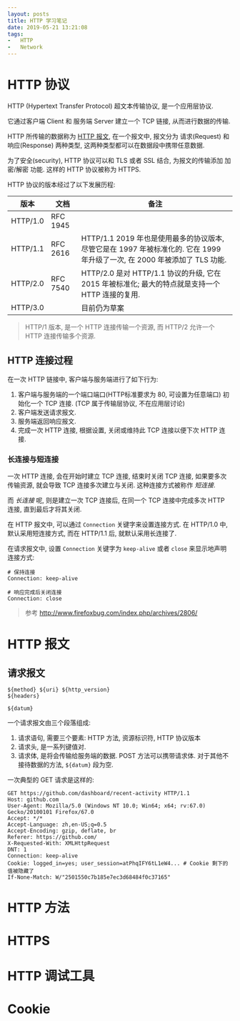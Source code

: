 ```yaml
---
layout: posts
title: HTTP 学习笔记
date: 2019-05-21 13:21:08
tags:
-   HTTP
-   Network
---
```


# HTTP 协议

HTTP (Hypertext Transfer Protocol) 超文本传输协议, 是一个应用层协议.

它通过客户端 Client 和 服务端 Server 建立一个 TCP 链接, 从而进行数据的传输.

HTTP 所传输的数据称为 [HTTP 报文](#HTTP-报文), 在一个报文中, 报文分为 请求(Request) 和 响应(Response) 两种类型, 这两种类型都可以在数据段中携带任意数据.

为了安全(security), HTTP 协议可以和 TLS 或者 SSL 结合, 为报文的传输添加 加密/解密 功能. 这样的 HTTP 协议被称为 HTTPS.

HTTP 协议的版本经过了以下发展历程:

|   版本   | 文档     | 备注                                                         |
| :------: | -------- | ------------------------------------------------------------ |
| HTTP/1.0 | RFC 1945 |                                                              |
| HTTP/1.1 | RFC 2616 | HTTP/1.1 2019 年也是使用最多的协议版本, 尽管它是在 1997 年被标准化的. 它在 1999 年升级了一次, 在 2000 年被添加了 TLS 功能. |
| HTTP/2.0 | RFC 7540 | HTTP/2.0 是对 HTTP/1.1 协议的升级, 它在 2015 年被标准化; 最大的特点就是支持一个 HTTP 连接的复用. |
| HTTP/3.0 |          | 目前仍为草案                                                 |

> HTTP/1 版本, 是一个 HTTP 连接传输一个资源, 而 HTTP/2 允许一个 HTTP 连接传输多个资源.

## HTTP 连接过程

在一次 HTTP 链接中, 客户端与服务端进行了如下行为:

1. 客户端与服务端的一个端口端口(HTTP标准要求为 80, 可设置为任意端口) 初始化一个 TCP 连接. (TCP 属于传输层协议, 不在应用层讨论)
2. 客户端发送请求报文.
3. 服务端返回响应报文.
4. 完成一次 HTTP 连接, 根据设置, 关闭或维持此 TCP 连接以便下次 HTTP 连接.

### 长连接与短连接

一次 HTTP 连接, 会在开始时建立 TCP 连接, 结束时关闭 TCP 连接, 如果要多次传输资源, 就会导致 TCP 连接多次建立与关闭.
这种连接方式被称作 *短连接*.

而 *长连接* 呢, 则是建立一次 TCP 连接后, 在同一个 TCP 连接中完成多次 HTTP 连接, 直到最后才将其关闭.

在 HTTP 报文中, 可以通过 `Connection` 关键字来设置连接方式.
在 HTTP/1.0 中, 默认采用短连接方式, 而在 HTTP/1.1 后, 就默认采用长连接了.

在请求报文中, 设置 `Connection` 关键字为 `keep-alive` 或者 `close` 来显示地声明连接方式:

```http
# 保持连接
Connection: keep-alive

# 响应完成后关闭连接
Connection: close
```

> 参考 http://www.firefoxbug.com/index.php/archives/2806/

# HTTP 报文

## 请求报文

```http
${method} ${uri} ${http_version}
${headers}

${datum}
```

一个请求报文由三个段落组成:

1. 请求语句, 需要三个要素: HTTP 方法, 资源标识符, HTTP 协议版本
2. 请求头, 是一系列键值对.
3. 请求体, 是将会传输给服务端的数据. POST 方法可以携带请求体. 对于其他不接待数据的方法, `${datum}` 段为空.

一次典型的 GET 请求是这样的:

```http
GET https://github.com/dashboard/recent-activity HTTP/1.1
Host: github.com
User-Agent: Mozilla/5.0 (Windows NT 10.0; Win64; x64; rv:67.0) Gecko/20100101 Firefox/67.0
Accept: */*
Accept-Language: zh,en-US;q=0.5
Accept-Encoding: gzip, deflate, br
Referer: https://github.com/
X-Requested-With: XMLHttpRequest
DNT: 1
Connection: keep-alive
Cookie: logged_in=yes; user_session=atPhqIFY6tL1eW4... # Cookie 剩下的值被隐藏了
If-None-Match: W/"2501550c7b185e7ec3d68484f0c37165"
```



# HTTP 方法

# HTTPS

# HTTP 调试工具

# Cookie
